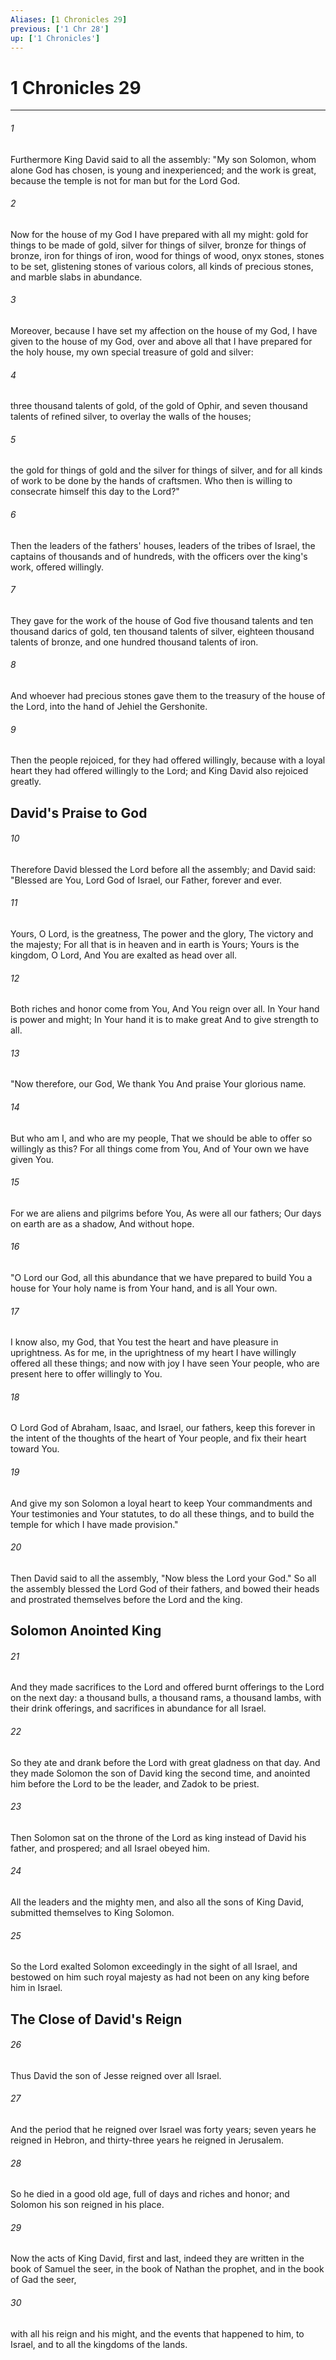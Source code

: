 ```yaml
---
Aliases: [1 Chronicles 29]
previous: ['1 Chr 28']
up: ['1 Chronicles']
---
```

# 1 Chronicles 29

***


###### 1 
Furthermore King David said to all the assembly: "My son Solomon, whom alone God has chosen, is young and inexperienced; and the work is great, because the temple is not for man but for the Lord God. 

###### 2 
Now for the house of my God I have prepared with all my might: gold for things to be made of gold, silver for things of silver, bronze for things of bronze, iron for things of iron, wood for things of wood, onyx stones, stones to be set, glistening stones of various colors, all kinds of precious stones, and marble slabs in abundance. 

###### 3 
Moreover, because I have set my affection on the house of my God, I have given to the house of my God, over and above all that I have prepared for the holy house, my own special treasure of gold and silver: 

###### 4 
three thousand talents of gold, of the gold of Ophir, and seven thousand talents of refined silver, to overlay the walls of the houses; 

###### 5 
the gold for things of gold and the silver for things of silver, and for all kinds of work to be done by the hands of craftsmen. Who then is willing to consecrate himself this day to the Lord?" 

###### 6 
Then the leaders of the fathers' houses, leaders of the tribes of Israel, the captains of thousands and of hundreds, with the officers over the king's work, offered willingly. 

###### 7 
They gave for the work of the house of God five thousand talents and ten thousand darics of gold, ten thousand talents of silver, eighteen thousand talents of bronze, and one hundred thousand talents of iron. 

###### 8 
And whoever had precious stones gave them to the treasury of the house of the Lord, into the hand of Jehiel the Gershonite. 

###### 9 
Then the people rejoiced, for they had offered willingly, because with a loyal heart they had offered willingly to the Lord; and King David also rejoiced greatly.

## David's Praise to God 

###### 10 
Therefore David blessed the Lord before all the assembly; and David said: "Blessed are You, Lord God of Israel, our Father, forever and ever. 

###### 11 
Yours, O Lord, is the greatness, The power and the glory, The victory and the majesty; For all that is in heaven and in earth is Yours; Yours is the kingdom, O Lord, And You are exalted as head over all. 

###### 12 
Both riches and honor come from You, And You reign over all. In Your hand is power and might; In Your hand it is to make great And to give strength to all. 

###### 13 
"Now therefore, our God, We thank You And praise Your glorious name. 

###### 14 
But who am I, and who are my people, That we should be able to offer so willingly as this? For all things come from You, And of Your own we have given You. 

###### 15 
For we are aliens and pilgrims before You, As were all our fathers; Our days on earth are as a shadow, And without hope. 

###### 16 
"O Lord our God, all this abundance that we have prepared to build You a house for Your holy name is from Your hand, and is all Your own. 

###### 17 
I know also, my God, that You test the heart and have pleasure in uprightness. As for me, in the uprightness of my heart I have willingly offered all these things; and now with joy I have seen Your people, who are present here to offer willingly to You. 

###### 18 
O Lord God of Abraham, Isaac, and Israel, our fathers, keep this forever in the intent of the thoughts of the heart of Your people, and fix their heart toward You. 

###### 19 
And give my son Solomon a loyal heart to keep Your commandments and Your testimonies and Your statutes, to do all these things, and to build the temple for which I have made provision." 

###### 20 
Then David said to all the assembly, "Now bless the Lord your God." So all the assembly blessed the Lord God of their fathers, and bowed their heads and prostrated themselves before the Lord and the king.

## Solomon Anointed King 

###### 21 
And they made sacrifices to the Lord and offered burnt offerings to the Lord on the next day: a thousand bulls, a thousand rams, a thousand lambs, with their drink offerings, and sacrifices in abundance for all Israel. 

###### 22 
So they ate and drank before the Lord with great gladness on that day. And they made Solomon the son of David king the second time, and anointed him before the Lord to be the leader, and Zadok to be priest. 

###### 23 
Then Solomon sat on the throne of the Lord as king instead of David his father, and prospered; and all Israel obeyed him. 

###### 24 
All the leaders and the mighty men, and also all the sons of King David, submitted themselves to King Solomon. 

###### 25 
So the Lord exalted Solomon exceedingly in the sight of all Israel, and bestowed on him such royal majesty as had not been on any king before him in Israel.

## The Close of David's Reign 

###### 26 
Thus David the son of Jesse reigned over all Israel. 

###### 27 
And the period that he reigned over Israel was forty years; seven years he reigned in Hebron, and thirty-three years he reigned in Jerusalem. 

###### 28 
So he died in a good old age, full of days and riches and honor; and Solomon his son reigned in his place. 

###### 29 
Now the acts of King David, first and last, indeed they are written in the book of Samuel the seer, in the book of Nathan the prophet, and in the book of Gad the seer, 

###### 30 
with all his reign and his might, and the events that happened to him, to Israel, and to all the kingdoms of the lands.
